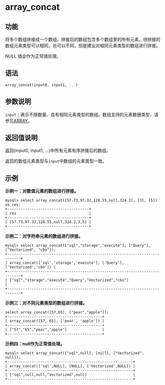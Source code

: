 # array_concat

## 功能

将多个数组拼接成一个数组。拼接后的数组包含多个数组里的所有元素。待拼接的数组元素类型可以相同，也可以不同，但是建议对相同元素类型的数组进行拼接。

NULL 值会作为正常值处理。

## 语法

```Haskell
array_concat(input0, input1, ...)
```

## 参数说明

`input`：表示不限数量、具有相同元素类型的数组。数组支持的元素数据类型，请参见[ARRAY](/sql-reference/sql-statements/data-types/Array.md)。

## 返回值说明

返回(input0, input1, ...)中所有元素有序拼接后的数组。

返回的数组元素类型与`input`中数组的元素类型一致。

## 示例

**示例一：对数值元素的数组进行拼接。**

```plain text
mysql> select array_concat([57.73,97.32,128.55,null,324.2], [3], [5]) as res;
+-------------------------------------+
| res                                 |
+-------------------------------------+
| [57.73,97.32,128.55,null,324.2,3,5] |
+-------------------------------------+
```

**示例二：对字符串元素的数组进行拼接。**

```plain text
mysql> select array_concat(["sql","storage","execute"], ["Query"], ["Vectorized", "cbo"]);
+----------------------------------------------------------------------------+
| array_concat(['sql','storage','execute'], ['Query'], ['Vectorized','cbo']) |
+----------------------------------------------------------------------------+
| ["sql","storage","execute","Query","Vectorized","cbo"]                     |
+----------------------------------------------------------------------------+
```

**示例三：对不同元素类型的数组进行拼接。**

```Plain%20Text
select array_concat([57,65], ["pear","apple"]);
+-------------------------------------------+
| array_concat([57, 65], ['pear', 'apple']) |
+-------------------------------------------+
| ["57","65","pear","apple"]                |
+-------------------------------------------+
```

**示例四：null作为正常值处理。**

```plain text
mysql> select array_concat(["sql",null], [null], ["Vectorized", null]);
+---------------------------------------------------------+
| array_concat(['sql',NULL], [NULL], ['Vectorized',NULL]) |
+---------------------------------------------------------+
| ["sql",null,null,"Vectorized",null]                     |
+---------------------------------------------------------+
```

